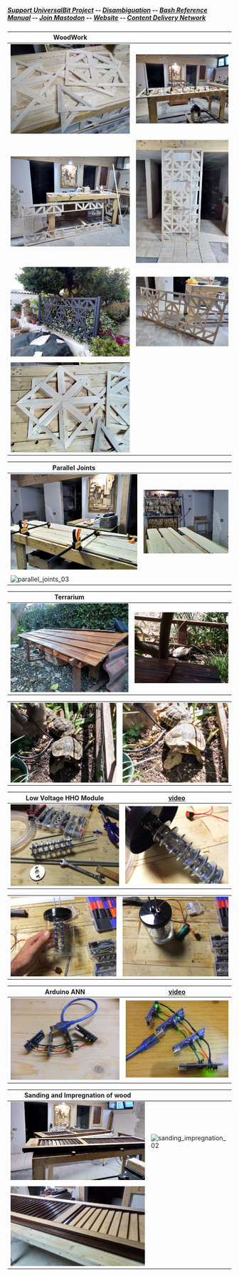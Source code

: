 
##### [Support UniversalBit Project](https://github.com/universalbit-dev/universalbit-dev/tree/main/support) -- [Disambiguation](https://en.wikipedia.org/wiki/Wikipedia:Disambiguation) -- [Bash Reference Manual](https://www.gnu.org/software/bash/manual/html_node/index.html) -- [Join Mastodon](https://mastodon.social/invite/wTHp2hSD) -- [Website](https://www.universalbit.it/) -- [Content Delivery Network](https://universalbitcdn.it/)


| WoodWork                           |                              |
| ----------------------------------- | ----------------------------------- |
| ![woodwork_01](https://github.com/universalbit-dev/universalbit-dev/blob/main/making/images/woodwork/IMG-20230527-WA0000woodworking.jpg) | ![woodwork_02](https://github.com/universalbit-dev/universalbit-dev/blob/main/making/images/woodwork/IMG-20230527-WA0004woodworking.jpg) |
|                             |                             |
| ![woodwork_03](https://github.com/universalbit-dev/universalbit-dev/blob/main/making/images/woodwork/IMG-20230527-WA0001woodworking.jpg) | ![woodwork_04](https://github.com/universalbit-dev/universalbit-dev/blob/main/making/images/woodwork/IMG-20230527-WA0005woodworking.jpg) |
| ![woodwork_05](https://github.com/universalbit-dev/universalbit-dev/blob/main/making/images/woodwork/IMG-20230611-WA0001woodworking.jpg) | ![woodwork_06](https://github.com/universalbit-dev/universalbit-dev/blob/main/making/images/woodwork/IMG-20230527-WA0006woodworking.jpg) |
|                             |                             |
| ![woodwork_07](https://github.com/universalbit-dev/universalbit-dev/blob/main/making/images/woodwork/IMG-20230527-WA0007woodworking.jpg) |  |

| Parallel Joints                           |                              |
| ----------------------------------- | ----------------------------------- |
| ![parallel_joints_01](https://github.com/universalbit-dev/universalbit-dev/blob/main/making/images/woodwork/P_20240305_194809_HDR_woodjoint.jpg) | ![parallel_joints_02](https://github.com/universalbit-dev/universalbit-dev/blob/main/making/images/woodwork/P_20240305_194316_HDR_woodjoint.jpg) |
|                             |                             |
| ![parallel_joints_03](https://github.com/universalbit-dev/universalbit-dev/blob/main/making/images/woodwork/P_20240305_131027_HDR_woodjoint.jpg) |  |


| Terrarium                           |                              |
| ----------------------------------- | ----------------------------------- |
| ![terrarium_01](https://github.com/universalbit-dev/universalbit-dev/blob/main/making/images/terrarium/IMG-20230704-WA0000terrarium.jpg) | ![terrarium_02](https://github.com/universalbit-dev/universalbit-dev/blob/main/making/images/terrarium/P_20230409_105940terrarium.jpg) |

|                             |                             |
| ----------------------------------- | ----------------------------------- |
| ![terrarium_03](https://github.com/universalbit-dev/universalbit-dev/blob/main/making/images/terrarium/P_20230409_110033_HDRterrarium.jpg) | ![terrarium_04](https://github.com/universalbit-dev/universalbit-dev/blob/main/making/images/terrarium/P_20230409_110057_HDRterrarium.jpg) |




| Low Voltage HHO Module                           | [video](https://mastodon.social/@UniversalBit/112902559542896652)                             |
| ----------------------------------- | ----------------------------------- |
| ![hho_01](https://github.com/universalbit-dev/CityGenerator/blob/master/public/hho/HHO_01.JPG) | ![hho_02](https://github.com/universalbit-dev/CityGenerator/blob/master/public/hho/HHO_02.JPG) |

|                             |                             |
| ----------------------------------- | ----------------------------------- |
| ![hho_03](https://github.com/universalbit-dev/CityGenerator/blob/master/public/hho/HHO_03.JPG) | ![hho_04](https://github.com/universalbit-dev/CityGenerator/blob/master/public/hho/HHO_04.JPG) |




| Arduino ANN                           | [video](https://mastodon.social/@UniversalBit/112910218805334623)                             |
| ----------------------------------- | ----------------------------------- |
| ![arduino_ann](https://github.com/universalbit-dev/universalbit-dev/blob/main/ann/img/arduino_ann.JPG) | ![arduino_ann_02](https://github.com/universalbit-dev/universalbit-dev/blob/main/ann/img/arduino_ann_02.JPG) |



| Sanding and Impregnation  of wood                         |                              |
| ----------------------------------- | ----------------------------------- |
| ![sanding_impregnation_01](https://github.com/universalbit-dev/universalbit-dev/blob/main/making/images/sanding_and_impregnation_of_wood/P_20230617_194544_HDR.jpg) | ![sanding_impregnation_02](https://github.com/universalbit-dev/universalbit-dev/blob/main/making/images/sanding_and_impregnation_of_wood/P_20230620_232416_HDR.jpg) |
|                             |                             |
| ![sanding_impregnation_03](https://github.com/universalbit-dev/universalbit-dev/blob/main/making/images/sanding_and_impregnation_of_wood/P_20230620_232448_HDR.jpg) |  |
